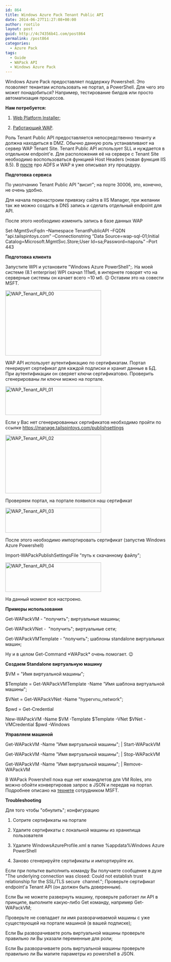 ```yaml
---
id: 864
title: Windows Azure Pack Tenant Public API
date: 2014-06-27T11:27:08+00:00
author: rootilo
layout: post
guid: http://4c74356b41.com/post864
permalink: /post864
categories:
  - Azure Pack
tags:
  - Guide
  - WAPack API
  - Windows Azure Pack
---
```

Windows Azure Pack предоставляет поддержку Powershell. Это позволяет тенантам использовать не портал, а PowerShell. Для чего это может понадобиться? Например, тестирование билдов или просто автоматизация процессов.

**Нам потребуется:**
  
1. [Web Platform Installer](http://www.microsoft.com/web/downloads/platform.aspx);
  
2. [Работающий WAP](http://4c74356b41.com/post422).

Роль Tenant Public API предоставляется непосредственно тенанту и должна находиться в DMZ. Обычно данную роль устанавливают на сервер WAP Tenant Site. Tenant Public API использует SLL и нуждается в отдельном endpoint'е. Для расположения её на сервере с Tenant Site необходимо воспользоваться функцией Host Headers (новая функция IIS 8.5). В [посте](http://4c74356b41.com/post835) про ADFS и WAP я уже описывал эту процедуру.

**Подготовка сервиса**
  
По умолчанию Tenant Public API "висит"; на порте 30006, это, конечно, не очень удобно.
  
Для начала перенастроим привязку сайта в IIS Manager, при желании так же можно создать в DNS запись и сделать отдельный endpoint для API.
  
После этого необходимо изменить запись в базе данных WAP
  
Set-MgmtSvcFqdn –Namespace TenantPublicAPI –FQDN “api.tailspintoys.com” –Connectionstring “Data Source=wap-sql-01;Initial Catalog=Microsoft.MgmtSvc.Store;User Id=sa;Password=пароль” –Port 443

**Подготовка клиента**
  
Запустите WPI и установите "Windows Azure PowerShell";. На моей системе (8.1 enterprise) WPI скачал 111мб, в интернете говорят что на серверные системы он качает всего ~10 мб. 😉 Оставим это на совести MSFT.
  
<a href="http://4c74356b41.com/wp-content/uploads/2016/02/WAP_Tenant_API_00.png" rel="attachment wp-att-4987"><img src="http://4c74356b41.com/wp-content/uploads/2016/02/WAP_Tenant_API_00-300x204.png" alt="WAP_Tenant_API_00" width="300" height="204" /></a>

WAP API использует аутентификацию по сертификатам. Портал генерирует сертификат для каждой подписки и хранит данные в БД. При аутентификации он сверяет ключи сертификатовю. Проверить сгенерированы ли ключи можно на портале.

<a href="http://4c74356b41.com/wp-content/uploads/2016/02/WAP_Tenant_API_01.png" rel="attachment wp-att-4991"><img src="http://4c74356b41.com/wp-content/uploads/2016/02/WAP_Tenant_API_01-300x90.png" alt="WAP_Tenant_API_01" width="300" height="90" /></a>

Если у Вас нет сгенерированных сертификатов необходимо пройти по ссылке https://manage.tailspintoys.com/publishsettings
  
<a href="http://4c74356b41.com/wp-content/uploads/2016/02/WAP_Tenant_API_02.png" rel="attachment wp-att-4996"><img src="http://4c74356b41.com/wp-content/uploads/2016/02/WAP_Tenant_API_02-300x183.png" alt="WAP_Tenant_API_02" width="300" height="183" /></a>

Проверяем портал, на портале появился наш сертификат
  
<a href="http://4c74356b41.com/wp-content/uploads/2016/02/WAP_Tenant_API_03.png" rel="attachment wp-att-5001"><img src="http://4c74356b41.com/wp-content/uploads/2016/02/WAP_Tenant_API_03-300x78.png" alt="WAP_Tenant_API_03" width="300" height="78" /></a>

После этого необходимо импортировать сертификат (запустив Windows Azure Powershell)
  
Import-WAPackPublishSettingsFile "путь к скачанному файлу";
  
<a href="http://4c74356b41.com/wp-content/uploads/2016/02/WAP_Tenant_API_04.png" rel="attachment wp-att-5006"><img src="http://4c74356b41.com/wp-content/uploads/2016/02/WAP_Tenant_API_04-300x92.png" alt="WAP_Tenant_API_04" width="300" height="92" /></a>

На данный момент все настроено.

**Примеры использования**
  
Get-WAPackVM - "получить"; виртуальные машины;
  
Get-WAPackVNet -  "получить"; виртуальные сети;
  
Get-WAPackVMTemplate - "получить"; шаблоны standalone виртуальных машин;

Ну и в целом Get-Command \*WAPack\* очень помогает. 😉

**Создаем Standalone виртуальную машину**
  
$VM = "Имя виртуальной машины";
  
$Template = Get-WAPackVMTemplate -Name "Имя шаблона виртуальной машины";
  
$VNet = Get-WAPackVNet -Name "hypervnu_network";
  
$pwd = Get-Credential
  
New-WAPackVM -Name $VM -Template $Template -VNet $VNet -VMCredential $pwd -Windows

**Управляем машиной**
  
Get-WAPackVM -Name "Имя виртуальной машины"; | Start-WAPackVM
  
Get-WAPackVM -Name "Имя виртуальной машины"; | Stop-WAPackVM
  
Get-WAPackVM -Name "Имя виртуальной машины"; | Remove-WAPackVM

В WAPack Powershell пока еще нет командлетов для VM Roles, это можно обойти конвертировав запрос в JSON и передав на портал. Подробнее описано на [технете](http://blogs.technet.com/b/privatecloud/archive/2014/03/12/automation-the-new-world-of-tenant-provisioning-with-windows-azure-pack-part-3-automated-deployment-of-the-identity-workload-as-a-tenant-admin.aspx) сотрудником MSFT.

**Troubleshooting**
  
Для того чтобы "обнулить"; конфигурацию
  
1. Сотрите сертификаты на портале
  
2. Удалите сертификаты с локальной машины из хранилища пользователя
  
3. Удалите WindowsAzureProfile.xml в папке %appdata%Windows Azure PowerShell
  
4. Заново сгенерируйте сертификаты и импортируйте их.

Если при попытке выполнить команду Вы получаете сообщение в духе "The underlying connection was closed: Could not establish trust relationship for the SSL/TLS secure  channel."; Проверьте сертификат endpoint'а Tenant API (он должен быть доверенным).

Если Вы не можете развернуть машину, проверьте работает ли API в принципе, выполните какую-либо Get команду, например Get-WAPackVM;
  
Проверьте не совпадает ли имя разворачиваемой машины с уже существующей на портале машиной (в вашей подписке);
  
Если Вы разворачиваете роль виртуальной машины проверьте правильно ли Вы указали переменные для роли;
  
Если Вы разворачиваете роль виртуальной машины проверьте правильно ли Вы мапите параметры из powershell в JSON.